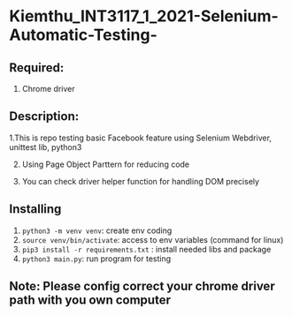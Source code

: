 # Kiemthu_INT3117_1_2021-Selenium-Automatic-Testing-

## Required:
1. Chrome driver

## Description:
1.This is repo testing basic Facebook feature using Selenium Webdriver, unittest lib, python3

2. Using Page Object Parttern for reducing code 

3. You can check driver helper function for handling DOM precisely

## Installing

1. ```python3 -m venv venv```: create env coding
2. ```source venv/bin/activate```: access to env variables (command for linux)
3. ```pip3 install -r requirements.txt``` : install needed libs and package
4. ```python3 main.py```: run program for testing

## Note: Please config correct your chrome driver path with you own computer